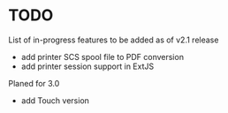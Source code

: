 # TODO #

List of in-progress features to be added as of v2.1 release

  * add printer SCS spool file to PDF conversion
  * add printer session support in ExtJS

Planed for 3.0

  * add Touch version